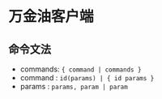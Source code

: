 # 万金油客户端

## 命令文法

- commands: `{ command | commands }`
- command : `id(params) | { id params }` 
- params  : `params, param | param`
